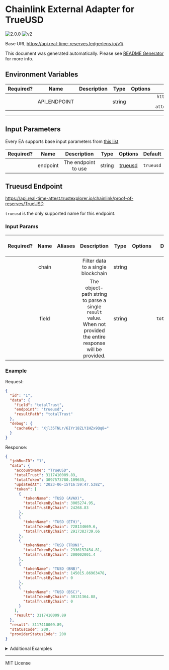 # Chainlink External Adapter for TrueUSD

![2.0.0](https://img.shields.io/github/package-json/v/smartcontractkit/external-adapters-js?filename=packages/sources/trueusd/package.json) ![v2](https://img.shields.io/badge/framework%20version-v2-blueviolet)

Base URL https://api.real-time-reserves.ledgerlens.io/v1/

This document was generated automatically. Please see [README Generator](../../scripts#readme-generator) for more info.

## Environment Variables

| Required? |     Name     | Description |  Type  | Options |                       Default                        |
| :-------: | :----------: | :---------: | :----: | :-----: | :--------------------------------------------------: |
|           | API_ENDPOINT |             | string |         | `https://core-api.real-time-attest.trustexplorer.io` |

---

## Input Parameters

Every EA supports base input parameters from [this list](../../core/bootstrap#base-input-parameters)

| Required? |   Name   |     Description     |  Type  |           Options            |  Default  |
| :-------: | :------: | :-----------------: | :----: | :--------------------------: | :-------: |
|           | endpoint | The endpoint to use | string | [trueusd](#trueusd-endpoint) | `trueusd` |

## Trueusd Endpoint

https://api.real-time-attest.trustexplorer.io/chainlink/proof-of-reserves/TrueUSD

`trueusd` is the only supported name for this endpoint.

### Input Params

| Required? | Name  | Aliases |                                                   Description                                                    |  Type  | Options |   Default    | Depends On | Not Valid With |
| :-------: | :---: | :-----: | :--------------------------------------------------------------------------------------------------------------: | :----: | :-----: | :----------: | :--------: | :------------: |
|           | chain |         |                                        Filter data to a single blockchain                                        | string |         |              |            |                |
|           | field |         | The object-path string to parse a single `result` value. When not provided the entire response will be provided. | string |         | `totalTrust` |            |                |

### Example

Request:

```json
{
  "id": "1",
  "data": {
    "field": "totalTrust",
    "endpoint": "trueusd",
    "resultPath": "totalTrust"
  },
  "debug": {
    "cacheKey": "Xjl35TNLr/6IYr18ZLY1HZx9Qq8="
  }
}
```

Response:

```json
{
  "jobRunID": "1",
  "data": {
    "accountName": "TrueUSD",
    "totalTrust": 3117410009.89,
    "totalToken": 3097573780.109635,
    "updatedAt": "2023-06-15T16:59:47.538Z",
    "token": [
      {
        "tokenName": "TUSD (AVAX)",
        "totalTokenByChain": 3005274.95,
        "totalTrustByChain": 24268.83
      },
      {
        "tokenName": "TUSD (ETH)",
        "totalTokenByChain": 728134669.6,
        "totalTrustByChain": 2917383739.66
      },
      {
        "tokenName": "TUSD (TRON)",
        "totalTokenByChain": 2336157454.81,
        "totalTrustByChain": 200002001.4
      },
      {
        "tokenName": "TUSD (BNB)",
        "totalTokenByChain": 145015.86963478,
        "totalTrustByChain": 0
      },
      {
        "tokenName": "TUSD (BSC)",
        "totalTokenByChain": 30131364.88,
        "totalTrustByChain": 0
      }
    ],
    "result": 3117410009.89
  },
  "result": 3117410009.89,
  "statusCode": 200,
  "providerStatusCode": 200
}
```

<details>
<summary>Additional Examples</summary>

Request:

```json
{
  "id": "1",
  "data": {
    "field": "totalTrust",
    "endpoint": "trueusd",
    "resultPath": "totalToken"
  },
  "debug": {
    "cacheKey": "W4j9iCljgWsL4OTZauhuSChjVQw="
  }
}
```

Response:

```json
{
  "jobRunID": "1",
  "data": {
    "accountName": "TrueUSD",
    "totalTrust": 3117410009.89,
    "totalToken": 3097573780.109635,
    "updatedAt": "2023-06-15T16:59:47.538Z",
    "token": [
      {
        "tokenName": "TUSD (AVAX)",
        "totalTokenByChain": 3005274.95,
        "totalTrustByChain": 24268.83
      },
      {
        "tokenName": "TUSD (ETH)",
        "totalTokenByChain": 728134669.6,
        "totalTrustByChain": 2917383739.66
      },
      {
        "tokenName": "TUSD (TRON)",
        "totalTokenByChain": 2336157454.81,
        "totalTrustByChain": 200002001.4
      },
      {
        "tokenName": "TUSD (BNB)",
        "totalTokenByChain": 145015.86963478,
        "totalTrustByChain": 0
      },
      {
        "tokenName": "TUSD (BSC)",
        "totalTokenByChain": 30131364.88,
        "totalTrustByChain": 0
      }
    ],
    "result": 3097573780.109635
  },
  "result": 3097573780.109635,
  "statusCode": 200,
  "providerStatusCode": 200
}
```

Request:

```json
{
  "id": "1",
  "data": {
    "chain": "AVA",
    "field": "totalTrust",
    "endpoint": "trueusd",
    "resultPath": "totalTrust"
  },
  "debug": {
    "cacheKey": "xJmo09VwCgPd+Xy0olMFBYdIkZM="
  }
}
```

Response:

```json
{
  "jobRunID": "1",
  "data": {
    "accountName": "TrueUSD",
    "totalTrust": 3117410009.89,
    "totalToken": 3097573780.109635,
    "updatedAt": "2023-06-15T16:59:47.538Z",
    "token": [
      {
        "tokenName": "TUSD (AVAX)",
        "totalTokenByChain": 3005274.95,
        "totalTrustByChain": 24268.83
      },
      {
        "tokenName": "TUSD (ETH)",
        "totalTokenByChain": 728134669.6,
        "totalTrustByChain": 2917383739.66
      },
      {
        "tokenName": "TUSD (TRON)",
        "totalTokenByChain": 2336157454.81,
        "totalTrustByChain": 200002001.4
      },
      {
        "tokenName": "TUSD (BNB)",
        "totalTokenByChain": 145015.86963478,
        "totalTrustByChain": 0
      },
      {
        "tokenName": "TUSD (BSC)",
        "totalTokenByChain": 30131364.88,
        "totalTrustByChain": 0
      }
    ],
    "result": 24268.83
  },
  "result": 24268.83,
  "statusCode": 200,
  "providerStatusCode": 200
}
```

Request:

```json
{
  "id": "1",
  "data": {
    "chain": "TUSD (AVAX)",
    "field": "totalTrust",
    "endpoint": "trueusd",
    "resultPath": "totalTokenByChain"
  },
  "debug": {
    "cacheKey": "A3y8mHxKZ25XLVvzsC4hG7WgVac="
  }
}
```

Response:

```json
{
  "jobRunID": "1",
  "data": {
    "accountName": "TrueUSD",
    "totalTrust": 3117410009.89,
    "totalToken": 3097573780.109635,
    "updatedAt": "2023-06-15T16:59:47.538Z",
    "token": [
      {
        "tokenName": "TUSD (AVAX)",
        "totalTokenByChain": 3005274.95,
        "totalTrustByChain": 24268.83
      },
      {
        "tokenName": "TUSD (ETH)",
        "totalTokenByChain": 728134669.6,
        "totalTrustByChain": 2917383739.66
      },
      {
        "tokenName": "TUSD (TRON)",
        "totalTokenByChain": 2336157454.81,
        "totalTrustByChain": 200002001.4
      },
      {
        "tokenName": "TUSD (BNB)",
        "totalTokenByChain": 145015.86963478,
        "totalTrustByChain": 0
      },
      {
        "tokenName": "TUSD (BSC)",
        "totalTokenByChain": 30131364.88,
        "totalTrustByChain": 0
      }
    ],
    "result": 3005274.95
  },
  "result": 3005274.95,
  "statusCode": 200,
  "providerStatusCode": 200
}
```

</details>

---

MIT License
